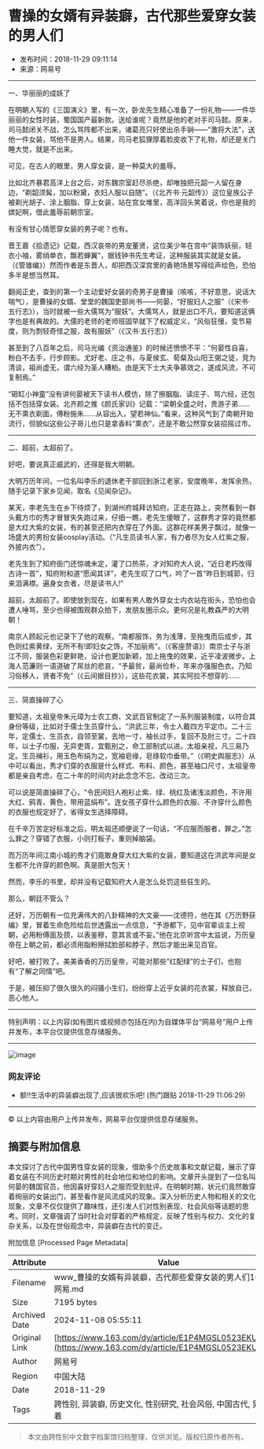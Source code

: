# 曹操的女婿有异装癖，古代那些爱穿女装的男人们

* 发布时间：2018-11-29 09:11:14
* 来源：网易号

---

一、华丽丽的成妖了

在明朝人写的《三国演义》里，有一次，卧龙先生精心准备了一份礼物——一件华丽丽的女性时装，蜀国国产最新款。送给谁呢？竟然是他的老对手司马懿。原来，司马懿闭关不战，怎么骂阵都不出来，诸葛亮只好使出杀手锏——“激将大法”，送他一件女装，骂他不是男人。结果，司马老狐狸厚着脸皮收下了礼物，却还是关门睡大觉，就是不出来。

可见，在古人的眼里，男人穿女装，是一种莫大的羞辱。

比如北齐暴君高洋上台之后，对东魏宗室赶尽杀绝，却唯独把元韶一人留在身边，“剃韶须髯，加以粉黛，衣妇人服以自随”。（《北齐书·元韶传》）这位皇族公子被剃光胡子、涂上胭脂、穿上女装，站在宫女堆里，高洋回头笑着说，你也是我的嫔妃啊，借此羞辱前朝宗室。

有没有甘心情愿穿女装的男子呢？也有。

晋王嘉《拾遗记》记载，西汉哀帝的男宠董贤，这位美少年在宫中“装饰妖丽，轻衣小袖，雾绡单衣，飘若蝉翼”，据钱钟书先生考证，这种服装其实就是女装。（《管锥编》）然而作者是东晋人，却把西汉深宫里的香艳场景写得绘声绘色，恐怕多半是想当然耳。

翻阅正史，查到的第一个主动爱好女装的奇男子是曹操（咳咳，不好意思，说话大喘气），是曹操的女婿、堂堂的魏国吏部尚书——何晏，“好服妇人之服”（《宋书·五行志》），当时就被一些大儒骂为“服妖”。大儒骂人，就是出口不凡，要知道这俩字也是有典故的。大儒的老师的老师班固早就下了权威定义，“风俗狂慢，变节易度，则为剽轻奇怪之服，故有服妖”（《汉书·五行志》）

甚至到了八百年之后，司马光编《资治通鉴》的时候还愤愤不平：“何晏性自喜，粉白不去手，行步顾影。尤好老、庄之书，与夏侯玄、荀粲及山阳王弼之徒，竞为清谈，祖尚虚无，谓六经为圣人糟粕。由是天下士大夫争慕效之，遂成风流，不可复制焉。”

“砸缸小神童”没有讲何晏被天下读书人模仿，除了擦胭脂、读庄子、骂六经，还包括不包括穿女装。北齐颜之推《颜氏家训》记载：“梁朝全盛之时，贵游子弟……无不熏衣剃面，傅粉施朱……从容出入，望若神仙。”看来，这种风气到了南朝开始流行，但貌似这些公子哥儿也只是拿香料“熏衣”，还是不敢公然穿女装招摇过市。

---

二、超前，太超前了。

好吧，要说真正威武的，还得是我大明朝。

大明万历年间，一位名叫李乐的退休老干部回到浙江老家，安度晚年，发挥余热，随手记录下家乡见闻，取名《见闻杂记》。

某天，李老先生在乡下待烦了，到湖州府城拜访知府。正走在路上，突然看到一群头戴方巾的秀才冒冒失失跑过来，仔细一瞧，老先生傻眼了，这群秀才穿的竟然都是大红大紫的女装，有的甚至还把内衣穿在了外面。这群花样美男子飘过，就像一场盛大的男扮女装cosplay活动。（“凡生员读书人家，有力者尽为女人红紫之服，外披内衣”）。

老先生到了知府衙门还惊魂未定，灌了口热茶，才对知府大人说，“近日老朽改得古诗一首”，知府附和道“愿闻其详”，老先生叹了口气，吟了一首“昨日到城郭，归来泪满襟。遍身女衣者，尽是读书人!”

超前，太超前了。即使放到现在，如果有男人敢外穿女士内衣站在街头，恐怕也会遭人唾骂，至少也得被围观群众拍下，发朋友圈示众。更何况是礼教森严的大明朝！

南京人顾起元也记录下了他的观察，“南都服饰，务为浅薄，至拖曳而后成步，其色则红紫黄绿，无所不有!即妇女之饰，不加丽焉”。（《客座赘语》）南京士子与浙江不同，服装色彩更鲜艳，设计也更加新颖，加上拖曳的效果，近乎凌波微步。上海人范濂则一语道破了屌丝的悲哀，“予最贫，最尚俭朴，年来亦强服色衣。乃知习俗移人，贤者不免”（《云间据目抄》），这些花衣裳，其实阿拉不想穿的……

---

三、简直操碎了心

要知道，太祖皇帝朱元璋为士农工商、文武百官制定了一系列服装制度，以符合其身份等级，比如对于儒士生员穿什么，“洪武三年，令士人戴四方平定巾。二十三年，定儒士、生员衣，自领至裳，去地一寸，袖长过手，复回不及肘三寸。二十四年，以士子巾服，无异吏胥，宜甄别之，命工部制式以进。太祖亲视，凡三易乃定。生员襕衫，用玉色布绢为之，宽袖皂缘，皂绦软巾垂带。”（《明史舆服志》）从中可以看出，秀才们穿的衣服是什么样式、布料、颜色，甚至袖口尺寸，太祖皇帝都是亲自考虑，在二十年的时间内对此念念不忘、改动三次。

可以说是简直操碎了心，“令民间妇人袍衫止紫、绿、桃红及诸浅淡颜色，不许用大红、鸦青、黄色，带用蓝绢布”。连女孩子穿什么颜色的衣服、不许穿什么颜色的衣服也规定好了，省得女生选择障碍。

在千辛万苦定好标准之后，明太祖还顺便说了一句话，“不应服而服者，罪之。”怎么罪之？穿错了衣服，小则打板子，重则掉脑袋。

而万历年间江南小城的秀才们竟敢身穿大红大紫的女装，要知道这在洪武年间是女生都不允许穿的颜色啊。真是胆大包天！

然而，李乐的书里，却并没有记载知府大人是怎么处罚这些狂生的。

那么，朝廷不管么？

还好，万历朝有一位充满伟大的八卦精神的大文豪——沈德符，他在其《万历野获编》里，冒着生命危险给后世透露出一点信息，“予游都下，见中官辈谈主上视朝，必用粉傅面及颈，以表鉴穆，意其言或不妄。”他在北京听宫中太监说，万历皇帝在上朝之前，都必须用脂粉擦拭脸部和脖子，然后才能出来见百官。

好吧，被打败了。美美香香的万历皇帝，可能对那些“红配绿”的士子们，也抱有“了解之同情”吧。

于是，被压抑了很久很久的闷骚小生们，纷纷穿上近乎女装的花衣裳，释放自己，恶心他人。

---

特别声明：以上内容(如有图片或视频亦包括在内)为自媒体平台“网易号”用户上传并发布，本平台仅提供信息存储服务。

---

![image](http://cms-bucket.nosdn.127.net/f446f95417fe46ba80282baac230013f20161223112356.jpg)

### 网友评论

* 额!!生活中的异装癖出现了,应该很欢乐吧! (热门跟贴 2018-11-29 11:06:29)

---

© 以上内容由用户上传并发布，网易平台仅提供信息存储服务。

## 摘要与附加信息

<!-- tcd_abstract -->
本文探讨了古代中国男性穿女装的现象，借助多个历史故事和文献记载，展示了穿着女装在不同历史时期对男性的社会地位和地位的影响。文章开头提到了一位名叫何晏的魏国官员，他因喜好穿妇人之服而受到批评。在明朝时期，状元们竟然敢穿着绚丽的女装出门，甚至看作是风流成风的现象。深入分析历史人物和相关的文化现象，文章不仅仅提供了趣味性，还引发人们对性别表现、社会风俗等话题的思考。同时，文章强调了当时社会对穿着的严格规定，反映了性别与权力、文化的复杂关系，以及在世俗观念中，异装癖在古代的变迁。
<!-- tcd_abstract_end -->

附加信息 [Processed Page Metadata]

| Attribute       | Value                                  |
|-----------------|----------------------------------------|
| Filename        | www_曹操的女婿有异装癖，古代那些爱穿女装的男人们163_-_网易.md                             |
| Size            | 7195 bytes                           |
| Archived Date   | 2024-11-08 05:55:11                             |
| Original Link   | [https://www.163.com/dy/article/E1P4MGSL0523EKUJ.html](https://www.163.com/dy/article/E1P4MGSL0523EKUJ.html)                       |
| Author          | 网易号                               |
| Region          | 中国大陆                               |
| Date            | 2018-11-29                                 |
| Tags            | 跨性别, 异装癖, 历史文化, 性别研究, 社会风俗, 中国古代, 男性穿着                                 |
>
> 本文由跨性别中文数字档案馆归档整理，仅供浏览。版权归原作者所有。
>
